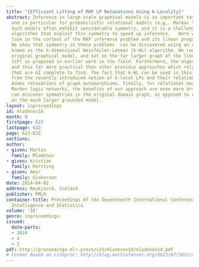 ```yaml
---
title: "{Efficient Lifting of MAP LP Relaxations Using k-Locality}"
abstract: Inference in large scale graphical models is an important task in many domains,
  and in particular for probabilistic relational models (e.g,. Markov logic networks).
  Such models often exhibit considerable symmetry, and it is a challenge to devise
  algorithms that exploit this symmetry to speed up inference.   Here we address this
  task in the context of the MAP inference problem and its linear programming relaxations.
  We show that symmetry in these problems  can be discovered using an elegant algorithm
  known as the k-dimensional Weisfeiler-Lehman (k-WL) algorithm. We run k-WL on the
  original graphical model, and not on the far larger graph of the linear program
  (LP) as proposed in earlier work in the field. Furthermore, the algorithm is polynomial
  and thus far more practical than other previous approaches which rely on orbit partitions
  that are GI complete to find. The fact that k-WL can be used in this manner follows
  from the recently introduced notion of k-local LPs and their relation to Sherali
  Adams relaxations of graph automorphisms. Finally, for relational models such as
  Markov logic networks, the benefits of our approach are even more dramatic, as we
  can discover symmetries in the original domain graph, as opposed to running lifting
  on the much larger grounded model.
layout: inproceedings
id: mladenov14
month: 0
firstpage: 623
lastpage: 632
page: 623-632
sections: 
author:
- given: Martin
  family: Mladenov
- given: Kristian
  family: Kersting
- given: Amir
  family: Globerson
date: 2014-04-02
address: Reykjavik, Iceland
publisher: PMLR
container-title: Proceedings of the Seventeenth International Conference on Artificial
  Intelligence and Statistics
volume: '33'
genre: inproceedings
issued:
  date-parts:
  - 2014
  - 4
  - 2
pdf: http://proceedings.mlr.press/v33/mladenov14/mladenov14.pdf
# Format based on citeproc: http://blog.martinfenner.org/2013/07/30/citeproc-yaml-for-bibliographies/
---
```

